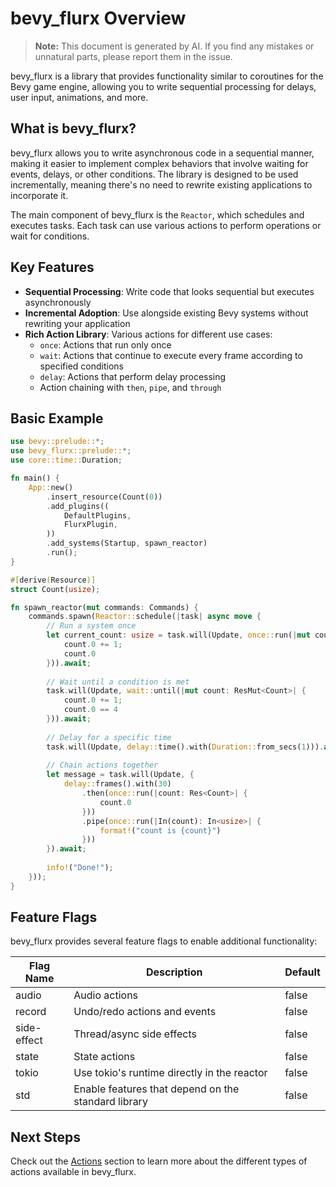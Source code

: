 # bevy_flurx Overview

> **Note:**
> This document is generated by AI. If you find any mistakes or unnatural parts, please report them in the issue.

bevy_flurx is a library that provides functionality similar to coroutines for the Bevy game engine, allowing you to write sequential processing for delays, user input, animations, and more.

## What is bevy_flurx?

bevy_flurx allows you to write asynchronous code in a sequential manner, making it easier to implement complex behaviors that involve waiting for events, delays, or other conditions. The library is designed to be used incrementally, meaning there's no need to rewrite existing applications to incorporate it.

The main component of bevy_flurx is the `Reactor`, which schedules and executes tasks. Each task can use various actions to perform operations or wait for conditions.

## Key Features

- **Sequential Processing**: Write code that looks sequential but executes asynchronously
- **Incremental Adoption**: Use alongside existing Bevy systems without rewriting your application
- **Rich Action Library**: Various actions for different use cases:
  - `once`: Actions that run only once
  - `wait`: Actions that continue to execute every frame according to specified conditions
  - `delay`: Actions that perform delay processing
  - Action chaining with `then`, `pipe`, and `through`

## Basic Example

```rust
use bevy::prelude::*;
use bevy_flurx::prelude::*;
use core::time::Duration;

fn main() {
    App::new()
        .insert_resource(Count(0))
        .add_plugins((
            DefaultPlugins,
            FlurxPlugin,
        ))
        .add_systems(Startup, spawn_reactor)
        .run();
}

#[derive(Resource)]
struct Count(usize);

fn spawn_reactor(mut commands: Commands) {
    commands.spawn(Reactor::schedule(|task| async move {
        // Run a system once
        let current_count: usize = task.will(Update, once::run(|mut count: ResMut<Count>| {
            count.0 += 1;
            count.0
        })).await;
        
        // Wait until a condition is met
        task.will(Update, wait::until(|mut count: ResMut<Count>| {
            count.0 += 1;
            count.0 == 4
        })).await;
        
        // Delay for a specific time
        task.will(Update, delay::time().with(Duration::from_secs(1))).await;
        
        // Chain actions together
        let message = task.will(Update, {
            delay::frames().with(30)
                .then(once::run(|count: Res<Count>| {
                    count.0
                }))
                .pipe(once::run(|In(count): In<usize>| {
                    format!("count is {count}")
                }))
        }).await;
        
        info!("Done!");
    }));
}
```

## Feature Flags

bevy_flurx provides several feature flags to enable additional functionality:

| Flag Name   | Description                                                | Default |
|-------------|------------------------------------------------------------|---------|
| audio       | Audio actions                                              | false   |
| record      | Undo/redo actions and events                               | false   |
| side-effect | Thread/async side effects                                  | false   |
| state       | State actions                                              | false   |
| tokio       | Use tokio's runtime directly in the reactor                | false   |
| std         | Enable features that depend on the standard library        | false   |

## Next Steps

Check out the [Actions](./actions/index.md) section to learn more about the different types of actions available in bevy_flurx.